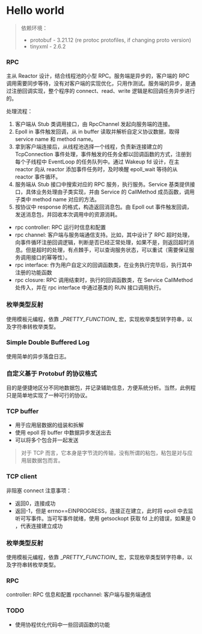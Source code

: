 # Hello world

> 依赖环境：
>
> - protobuf - 3.21.12 (re protoc protofiles, if changing proto version)
> - tinyxml - 2.6.2

### RPC

主从 Reactor 设计，结合线程池的小型 RPC。服务端是异步的，客户端的 RPC 调用需要同步等待，没有对客户端的实现优化，只用作测试。服务端的异步，是通过注册回调实现，整个程序的 connect、read、write 逻辑是和回调任务异步进行的。

处理流程：

1. 客户端从 Stub 类调用接口，由 RpcChannel 发起向服务端的连接。
2. Epoll in 事件触发回调，从 in buffer 读取并解析自定义协议数据，取得 service name 和 method name。
3. 拿到客户端连接后，从线程池选择一个线程，负责新连接建立的 TcpConnection 事件处理，事件触发的任务全都以回调函数的方式，注册到每个子线程中 EventLoop 的任务队列中。通过 Wakeup fd 设计，在主 reactor 向从 reactor 添加事件任务时，及时唤醒 epoll_wait 等待的从 reactor 事件循环。
4. 服务端从 Stub 接口中搜索对应的 RPC 服务，执行服务。Service 基类提供接口，具体业务处理由子类实现，并由 Service 的 CallMethod 成员函数，调用子类中 method name 对应的方法。
5. 按协议中 response 的格式，构造返回消息包。由 Epoll out 事件触发回调，发送消息包，并回收本次调用中的资源消耗。



- rpc controller: RPC 运行时信息和配置
- rpc channel: 客户端与服务端通信支持。比如，其中设计了 RPC 超时处理，向事件循环注册回调逻辑，判断是否已经正常处理，如果不是，则返回超时消息。但是超时的处理，有点棘手，可以查询服务状态，可以重试（需要保证服务调用接口的幂等性）。
- rpc interface: 作为用户自定义的回调函数类，在业务执行完毕后，执行其中注册的功能函数
- rpc closure: RPC 调用结束时，执行的回调函数类，在 Service CallMethod 处传入，并在 rpc interface 中通过基类的 RUN 接口调用执行。



### 枚举类型反射

使用模板元编程，依靠 \__PRETTY_FUNCTIOIN__ 宏，实现枚举类型转字符串，以及字符串转枚举类型。



### Simple Double Buffered Log

使用简单的异步落盘日志。



### 自定义基于 Protobuf 的协议格式

目的是便捷地区分不同地数据包，并记录辅助信息，方便系统分析。当然，此例程只是简单地实现了一种可行的协议。



### TCP buffer 
- 用于应用层数据的组装和拆解
- 使用 epoll 将 buffer 中数据异步发送出去
- 可以将多个包合并一起发送

> 对于 TCP 而言，它本身是字节流的传输，没有所谓的粘包，粘包是对与应用层数据包而言。 


### TCP client
非阻塞 connect 注意事项：
- 返回0，连接成功
- 返回-1，但是 errno==EINPROGRESS，连接正在建立，此时将 epoll 中去监听可写事件。当可写事件就绪，使用 getsockopt 获取 fd 上的错误，如果是 0 ，代表连接建立成功  


### 枚举类型反射
使用模板元编程，依靠 \__PRETTY_FUNCTIOIN__ 宏，实现枚举类型转字符串，以及字符串转枚举类型。


### RPC
controller: RPC 信息和配置
rpcchannel: 客户端与服务端通信


### TODO
- 使用协程优化代码中一些回调函数的功能